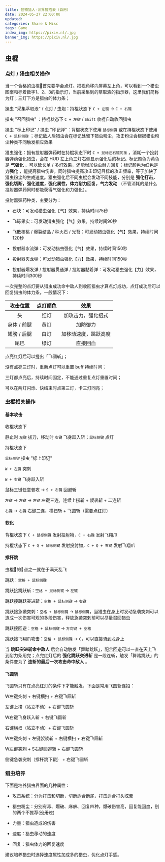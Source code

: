 ```yaml
---
title: 怪物猎人-世界搓招表（自用）
date: 2024-05-27 22:00:00
updated: 
categories: Share & Misc
tags: Game
index_img: https://pixiv.nl/.jpg
banner_img: https://pixiv.nl/.jpg
---
```


## 虫棍

### 点灯 / 猎虫相关操作

当一个合格的虫棍🦐首先要学会点灯。把视角移向屏幕左上角，可以看到一个猎虫图案和标着数字1、2、3的指示灯，当前采集到的萃取液的指示器，这里我们简称为灯；三灯下方是猎虫的体力条；

操虫 "采集萃取液" / 点灯 / 虫炮：持棍状态下 `C + 左键` -> `C + 右键`

操虫 "召回猎虫" ：持棍状态下 `C + 左键` / `Shift` 收棍自动收回猎虫

操虫 "标上印记" / 操虫 "印记弹"：背棍状态下使用 `鼠标侧键` 或在持棍状态下使用 `C + 鼠标侧键` ；标记敌人后猎虫会在标记处留下猎虫粉尘，攻击粉尘会根据猎虫粉尘种类不同触发相应效果

猎虫强化：拥有投射器弹药时在持棍状态下时 `C + 鼠标左右键同按` ，消耗一个投射器弹药强化猎虫，会在 HUD 左上角三灯右侧显示强化后的标记。标记颜色为黄色是‌ **气强化‌** ，可以延长单 / 多灯效果，还能增加快虫耐力回复；标记颜色为红色是‌ **力强化‌** ，能提高猎虫伤害，同时猎虫提高攻击印记目标的攻击频率，等于加快了猎虫粉尘的生成速度。猎虫强化后不同虫棍会发动不同技能，分别是 **强化打击‌，强化切断‌，强化速度‌，强化属性‌，体力耐力回复‌，气力发动‌** （不管消耗的是什么投射器弹药同时都能获得气强化和力强化）。

投射器弹药种类，主要分为：

- 石块：可发动猎虫强化【气】效果，持续时间75秒

- 飞砾果实：可发动猎虫强化【气】效果，持续时间90秒

- 飞散核桃 / 爆裂结晶 / 种火石 / 光苔：可发动猎虫强化【气】效果，持续时间120秒

- 投射器水流弹：可发动猎虫强化【气】效果，持续时间150秒

- 投射器灭龙弹：可发动猎虫强化【力】效果，持续时间150秒

- 投射器爆发弹 / 投射器贯通弹 / 投射器黏着弹：可发动猎虫强化【力】效果，持续时间300秒

一次完整的点灯要从猎虫成功命中敌人到收回猎虫才算点灯成功，点灯成功后可以回复猎虫的体力条，一般情况下：

| 攻击位置           |点灯颜色   | 效果              |
|       :---:       | :---:     | :---:             |
| 头                | 红灯      | 加攻击力，强化招式  |
| 身体 / 前腿        | 黄灯      | 加防御力           |
| 翅膀 / 后腿        | 白灯      | 加移动速度，跳跃高度 |
| 尾巴               | 绿灯      |  直接回血          |

点亮红灯后可以搓出「飞圆斩」；

没有点亮三灯时，重新点灯可以重置 buff 持续时间；

三灯都点亮后，持续时间固定，不能通过重复点灯重置时间；

可以在两灯闪烁、快结束时点第三灯，卡三灯同亮；

### 虫棍相关操作

#### 基本攻击

收棍状态下

静止时 `左键` 拔刀，移动时 `右键` 飞身跃入斩；`鼠标侧键` 点灯

持棍状态下

`鼠标侧键` 操虫 "标上印记"

`W + 左键` 突刺

`W + 右键` 飞身跃入斩

鼠标三键任意普攻 -> `S + 右键` 回避斩

`左键` -> `左键` -> `左键` 左键三连，连续上捞斩 + 袈裟斩 + 二连斩

`右键` -> `右键` 右键二连，横扫斩 + 飞圆斩（需要点红灯）


#### 软化

背棍状态下 `C + 鼠标侧键` 发射投射物，`C + 右键` 发射飞翔爪

持棍状态下 `C + Q + 鼠标侧键` 发射投射物，`C + Q + 右键` 发射飞翔爪

#### 撑杆跳

虫棍🦐的🦐点之一就在于满天乱飞

跳跃：`空格 + 鼠标侧键`

跳跃接跳跃斩：`空格 + 鼠标侧键` -> `左键`

跳跃接跳跃突进斩：`空格 + 鼠标侧键` -> `右键`

跳跃接急袭突刺：`空格 + 鼠标侧键` -> `鼠标侧键`，当猎虫在身上时发动急袭突刺可以造成一次伤害可观的多段伤害，释放急袭突刺前可以尽量召回猎虫

跳跃接回避：`空格 + 鼠标侧键` -> `方向键 + 空格`

跳跃接飞翔爪攻击：`空格 + 鼠标侧键` -> `C`，可以直接骑到龙身上

当 **跳跃突进斩命中敌人** 后会自动触发「舞踏跳跃」，配合回避可以一直在天上飞到耐力条用完；点完红灯后的 **强化跳跃突进斩** 是一段连斩，触发「舞踏跳跃」的条件变为了 **连斩的最后一次攻击命中敌人** 。

#### 飞圆斩

飞圆斩只有在点亮红灯的条件下才能触发，下面是常用飞圆斩连招：

W左键突刺 + 右键横扫 + 右键飞圆斩

左键上捞（站立不动）+ 右键飞圆斩

W右键飞身跃入斩 + 右键飞圆斩

右键横扫（站立不动）+ 右键飞圆斩

W左键突刺 + 左键袈裟斩 + 右键横扫 + 右键飞圆斩

W左键突刺 + S右键回避斩 + 右键飞圆斩

侧键急袭突刺（撑杆跳下戳） + 右键飞圆斩

### 猎虫培养

下面是培养猎虫界面的几种属性：

- 攻击系统：分为打击和切断，切断适合断尾，打击适合打头眩晕

- 猎虫粉尘：分别有毒、爆破、麻痹、回复四种，爆破伤害高，回复能回血，别的两个不推荐(~~没用过~~)

- 力量：猎虫造成的伤害

- 速度：猎虫移动的速度

- 回复：猎虫体力的回复速度

建议培养猎虫时选择速度属性加成多的猎虫，优化点灯手感。





